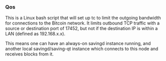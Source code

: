 ### Qos ###

This is a Linux bash script that will set up tc to limit the outgoing bandwidth for connections to the Bitcoin network. It limits outbound TCP traffic with a source or destination port of 17452, but not if the destination IP is within a LAN (defined as 192.168.x.x).

This means one can have an always-on savingd instance running, and another local savingd/saving-qt instance which connects to this node and receives blocks from it.
